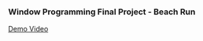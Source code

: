 ### Window Programming Final Project - Beach Run
[Demo Video](https://drive.google.com/file/d/1XbBUVZYuE_X-DwAYMQAm1BjI7NQ7KSIc/view?usp=sharing)
